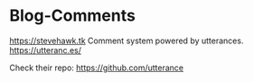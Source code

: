 # Blog-Comments
https://stevehawk.tk Comment system powered by utterances. https://utteranc.es/

Check their repo: https://github.com/utterance
